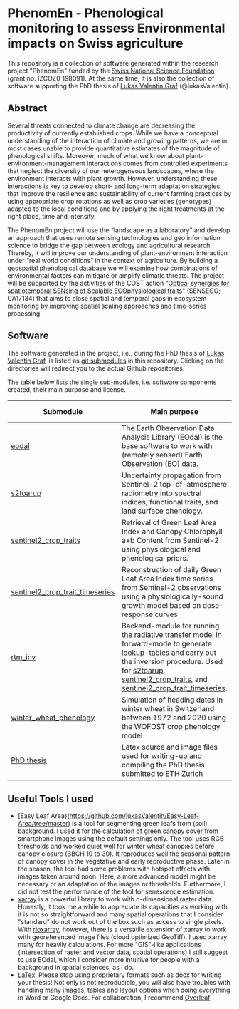 # PhenomEn - Phenological monitoring to assess Environmental impacts on Swiss agriculture

This repository is a collection of software generated within the research project "PhenomEn" funded by the [Swiss National Science Foundation](https://snf.ch/en/FKhU9kAtfXx7w9AI/page/home) (grant no. IZCOZ0_198091). At the same time, it is also the collection of software supporting the PhD thesis of [Lukas Valentin Graf](https://github.com/lukasValentin) (@lukasValentin).

## Abstract
Several threats connected to climate change are decreasing the productivity of currently established crops. While we have a conceptual understanding of the interaction of climate and growing patterns, we are in most cases unable to provide quantitative estimates of the magnitude of phenological shifts. Moreover, much of what we know about plant-environment-management interactions comes from controlled experiments that neglect the diversity of our heterogeneous landscapes, where the environment interacts with plant growth. However, understanding these interactions is key to develop short- and long-term adaptation strategies that improve the resilience and sustainability of current farming practices by using appropriate crop rotations as well as crop varieties (genotypes) adapted to the local conditions and by applying the right treatments at the right place, time and intensity.

The PhenomEn project will use the “landscape as a laboratory” and develop an approach that uses remote sensing technologies and geo information science to bridge the gap between ecology and agricultural research. Thereby, it will improve our understanding of plant-​environment interaction under “real world conditions” in the context of agriculture. By building a geospatial phenological database we will examine how combinations of environmental factors can mitigate or amplify climatic threats.
The project will be supported by the activities of the COST action “[Optical synergies for spatiotemporal SENsing of Scalable ECOphysiological traits](https://www.senseco.eu/)" (SENSECO; CA17134) that aims to close spatial and temporal gaps in ecosystem monitoring by improving spatial scaling approaches and time-​series processing.

## Software

The software generated in the project, i.e., during the PhD thesis of [Lukas Valentin Graf](https://github.com/lukasValentin), is listed as [git submodules](https://git-scm.com/book/en/v2/Git-Tools-Submodules) in this repository. Clicking on the directories will redirect you to the actual Github repositories.

The table below lists the single sub-modules, i.e. software components created, their main purpose and license.

| Submodule | Main purpose | Scientific Publication | License |
| --------- | ------------ | ---------------------- | ------- |
| [eodal](https://github.com/EOA-team/eodal) | The Earth Observation Data Analysis Library (EOdal) is the base software to work with (remotely sensed) Earth Observation (EO) data. | [Graf et al., 2022, COMPAG](https://doi.org/10.1016/j.compag.2022.107487) | [GPLv3](https://www.gnu.org/licenses/gpl-3.0.en.html) |
| [s2toarup](https://github.com/EOA-team/s2toarup) | Uncertainty propagation from Sentinel-2 top-of-atmosphere radiometry into spectral indices, functional traits, and land surface phenology. | [Graf et al., 2023, IEEE J-STARS](https://doi.org/10.1109/JSTARS.2023.3297713) | [GPLv3](https://www.gnu.org/licenses/gpl-3.0.en.html) |
| [sentinel2_crop_traits](https://github.com/EOA-team/sentinel2_crop_traits) | Retrieval of Green Leaf Area Index and Canopy Chlorophyll a+b Content from Sentinel-2 using physiological and phenological priors. | [Graf et al., 2023, RSE](https://doi.org/10.1016/j.rse.2023.113860) | [GPLv3](https://www.gnu.org/licenses/gpl-3.0.en.html) |
| [sentinel2_crop_trait_timeseries](https://github.com/EOA-team/sentinel2_crop_trait_timeseries) | Reconstruction of daily Green Leaf Area Index time series from Sentinel-2 observations using a physiologically-sound growth model based on dose-response curves | Under review | [GPLv3](https://www.gnu.org/licenses/gpl-3.0.en.html) |
| [rtm_inv](https://github.com/EOA-team/rtm_inv) | Backend-module for running the radiative transfer model in forward-mode to generate lookup-tables and carry out the inversion procedure. Used for [s2toarup](https://github.com/EOA-team/s2toarup), [sentinel2_crop_traits](https://github.com/EOA-team/sentinel2_crop_traits), and [sentinel2_crop_trait_timeseries](https://github.com/EOA-team/sentinel2_crop_trait_timeseries). | Not applicable, see individual references | [GPLv3](https://www.gnu.org/licenses/gpl-3.0.en.html) |
| [winter_wheat_phenology](https://github.com/EOA-team/winter_wheat_phenology) | Simulation of heading dates in winter wheat in Switzerland between 1972 and 2020 using the WOFOST crop phenology model | Under preparation | [GPLv3](https://www.gnu.org/licenses/gpl-3.0.en.html) |
| [PhD thesis](https://github.com/lukasValentin/phd_thesis_lukas/tree/main) | Latex source and image files used for writing-up and compiling the PhD thesis submitted to ETH Zurich | [Download the PDF here](https://polybox.ethz.ch/index.php/s/kHM8XbkQ9XhVhxM) | [InC-NC/1.0](https://rightsstatements.org/page/InC-NC/1.0/) |

## Useful Tools I used

- [Easy Leaf Area}(https://github.com/lukasValentin/Easy-Leaf-Area/tree/master) is a tool for segmenting green leafs from (soil) background. I used it for the calculation of green canopy cover from smartphone images using the default settings only. The tool uses RGB thresholds and worked quiet well for winter wheat canopies before canopy closure (BBCH 10 to 30). It reproduces well the seasonal pattern of canopy cover in the vegetative and early reproductive phase. Later in the season, the tool had some problems with hotspot effects with images taken around noon. Here, a more advanced model might be necessary or an adaptation of the images or thresholds. Furthermore, I did not test the performance of the tool for senescence estimation.
- [xarray](https://docs.xarray.dev/en/stable/) is a powerful library to work with n-dimensional raster data. Honestly, it took me a while to appreciate its capacities as working with it is not so straightforward and many spatial operations that I consider "standard" do not work out of the box such as access to single pixels. With [rioxarray](https://corteva.github.io/rioxarray/stable/), however, there is a versatile extension of xarray to work with georeferenced image files (cloud optimized GeoTiff). I used xarray many for heavily calculations. For more "GIS"-like applications (intersection of raster and vector data, spatial operations) I still suggest to use EOdal, which I consider more intuitive for people with a background in spatial sciences, as I do.
- [LaTex](https://www.latex-project.org/). Please stop using proprietary formats such as docx for writing your thesis! Not only is not reproducible, you will also have troubles with handling many images, tables and layout options when doing everything in Word or Google Docs. For collaboration, I recommend [Overleaf](https://www.overleaf.com/project)
